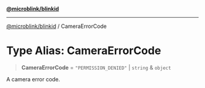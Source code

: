 [**@microblink/blinkid**](../README.md)

***

[@microblink/blinkid](../README.md) / CameraErrorCode

# Type Alias: CameraErrorCode

> **CameraErrorCode** = `"PERMISSION_DENIED"` \| `string` & `object`

A camera error code.
